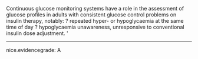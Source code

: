 Continuous glucose monitoring systems have a role in the assessment of glucose profiles in adults with consistent glucose control problems on insulin therapy, notably:
? repeated hyper- or hypoglycaemia at the same time of day
? hypoglycaemia unawareness, unresponsive to conventional insulin dose adjustment. 
'

---
 nice.evidencegrade: A
